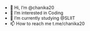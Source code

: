 - 👋 Hi, I’m @chanika20
- 👀 I’m interested in Coding
- 🌱 I’m currently studying @SLIIT
- 📫 How to reach me t.me/chanika20

<!---
chanika20/chanika20 is a ✨ special ✨ repository because its `README.md` (this file) appears on your GitHub profile.
You can click the Preview link to take a look at your changes.
--->
